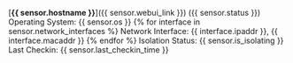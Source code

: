 [**{{ sensor.hostname }}**]({{ sensor.webui_link }}) ({{ sensor.status }})
Operating System: {{ sensor.os }}
{% for interface in sensor.network_interfaces %}
Network Interface: {{ interface.ipaddr }}, {{ interface.macaddr }}
{% endfor %}
Isolation Status: {{ sensor.is_isolating }}
Last Checkin: {{ sensor.last_checkin_time }}